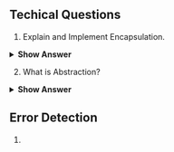 ## Techical Questions

1. Explain and Implement Encapsulation.

<details>

<summary><b>Show Answer</b> </summary>
	
> Encapsulation is the creating a class with realted feilds and methods and hiding the feilds and methods from the rest of the world, this can be achived by creating feilds and methods and private and accesing the feilds and methods using objects.
  
  ``` java
  
  import java.util.Random;

public class ATM {
	
	static double balance = 10000;
	
	double debitAmmount(double ammount) {
		balance-=ammount;
		return balance;
	}
	
	private String generateOTP( ) {
		Random rnd = new Random();
	    int number = rnd.nextInt(999999);
	    return String.format("%06d", number);	
	}
	
	double creditAmmount( double ammount) {
		
		balance+=ammount;
		return balance;
	}
	double displayBalance()
	{
		return balance;
	}
	public static void main(String[] args) {
		ATM a = new ATM();
		System.out.println("Ammount credited and Final balance: "+ a.creditAmmount(1000));
		System.out.println("Ammount debited and Final balance:" + a.debitAmmount(100));
		System.out.println("Account Balance: "+ a.displayBalance());
		System.out.println(a.generateOTP());
		
	}

}
  
  
  ```
  
  > In the above code, the class ATM contains feilds and methods, and they are encapsulated into the class, all the feilds and methods can be accessed by an object 'a'.
    
  </details>
   </details>
   
 2. What is Abstraction?

<details> <summary><b>Show Answer</b></summary>
	
> Abstraction is hiding the feilds and methods of a class or interface by extending or implementing them using a different class.
> In java Abstraction can be achieved in two ways	
> 1. By creating an abstract class with abstract methods.
> 2. By creating an interface with abstract methods.

</details>

## Error Detection

1. 

